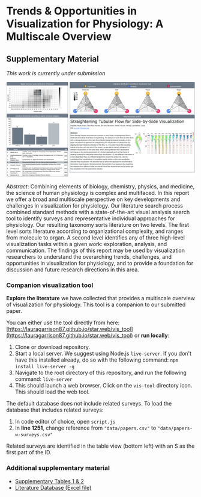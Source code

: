 # Trends & Opportunities in Visualization for Physiology: A Multiscale Overview
## Supplementary Material
*This work is currently under submission*

![Screenshot of navigation interface for literature collected and categorized to date for Physiology Visualization State-of-the-Art Report](resource/preview.png)

*Abstract*:
Combining elements of biology, chemistry, physics, and medicine, the science of human physiology is complex and multifaced. In this report we offer a broad and multiscale perspective on key developments and challenges in visualization for physiology. Our literature search process combined standard methods with a state-of-the-art visual analysis search tool to identify surveys and representative individual approaches for physiology. Our resulting taxonomy sorts literature on two levels. The first level sorts literature according to organizational complexity, and ranges from molecule to organ. A second level identifies any of three high-level visualization tasks within a given work: exploration, analysis, and communication. The findings of this report may be used by visualization researchers to understand the overarching trends, challenges, and opportunities in visualization for physiology, and to provide a foundation for discussion and future research directions in this area.

### Companion visualization tool
**Explore the literature** we have collected that provides a multiscale overview of visualization for physiology. This tool is a companion to our submitted paper.

You can either use the tool directly from here: [https://lauragarrison87.github.io/star.web/vis_tool](https://lauragarrison87.github.io/star.web/vis_tool) or **run locally**:
1. Clone or download repository.
2. Start a local server. We suggest using Node.js ```live-server```. If you don't have this installed already, do so with the following command: ```npm install live-server -g```
3. Navigate to the root directory of this repository, and run the following command: ```live-server```
4. This should launch a web browser. Click on the ```vis-tool``` directory icon. This should load the web tool.

The default database does not include related surveys. To load the database that includes related surveys:
1. In code editor of choice, open ```script.js```
2. In **line 1251**, change reference from ```"data/papers.csv"``` to ```"data/papers-w-surveys.csv"```

Related surveys are identified in the table view (bottom left) with an S as the first part of the ID.

### Additional supplementary material
- [Supplementary Tables 1 & 2](resource/supplementary_tables.pdf)
- [Literature Database (Excel file)](vis_tool/data/literature-database.xlsx)
